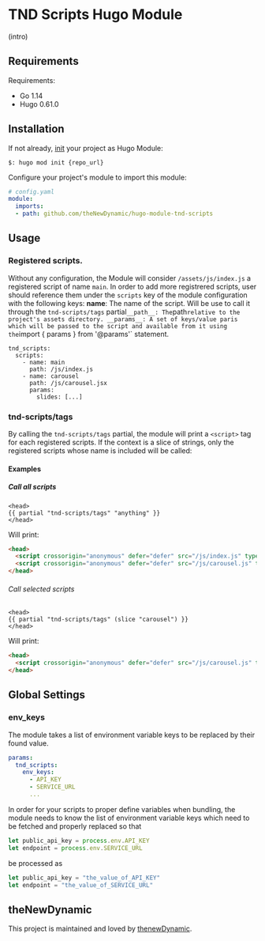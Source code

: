 
# TND Scripts Hugo Module

(intro)

## Requirements

Requirements:
- Go 1.14
- Hugo 0.61.0


## Installation

If not already, [init](https://gohugo.io/hugo-modules/use-modules/#initialize-a-new-module) your project as Hugo Module:

```
$: hugo mod init {repo_url}
```

Configure your project's module to import this module:

```yaml
# config.yaml
module:
  imports:
  - path: github.com/theNewDynamic/hugo-module-tnd-scripts
```

## Usage

### Registered scripts.
Without any configuration, the Module will consider `/assets/js/index.js` a registered script of name `main`.
In order to add more registrered scripts, user should reference them under the `scripts` key of the module configuration with the following keys:
__name__: The name of the script. Will be use to call it through the `tnd-scripts/tags` partial`
__path__: The `path` relative to the project's assets directory.
__params__: A set of keys/value paris which will be passed to the script and available from it using the `import { params } from '@params'` statement.
```
tnd_scripts:
  scripts:
    - name: main
      path: /js/index.js
    - name: carousel
      path: /js/carousel.jsx
      params:
        slides: [...]
```

### tnd-scripts/tags

By calling the `tnd-scripts/tags` partial, the module will print a `<script>` tag for each registered scripts.
If the context is a slice of strings, only the registered scripts whose name is included will be called:

#### Examples

##### Call all scripts
```
<head>
{{ partial "tnd-scripts/tags" "anything" }}
</head>
```
Will print:

```html
<head>
  <script crossorigin="anonymous" defer="defer" src="/js/index.js" type="text/javascript"></script>
  <script crossorigin="anonymous" defer="defer" src="/js/carousel.js" type="text/javascript"></script>
</head>
```

###### Call selected scripts

```
<head>
{{ partial "tnd-scripts/tags" (slice "carousel") }}
</head>
```
Will print:

```html
<head>
  <script crossorigin="anonymous" defer="defer" src="/js/carousel.js" type="text/javascript"></script>
</head>
```

## Global Settings

### env_keys

The module takes a list of environment variable keys to be replaced by their found value.

```yaml
params:
  tnd_scripts:
    env_keys:
      - API_KEY
      - SERVICE_URL
      ...
```

In order for your scripts to proper define variables when bundling, the module needs to know the list of environment variable keys which need to be fetched and properly replaced so that

```js
let public_api_key = process.env.API_KEY
let endpoint = process.env.SERVICE_URL
```

be processed as

```js
let public_api_key = "the_value_of_API_KEY"
let endpoint = "the_value_of_SERVICE_URL"
```

## theNewDynamic

This project is maintained and loved by [thenewDynamic](https://www.thenewdynamic.com).
